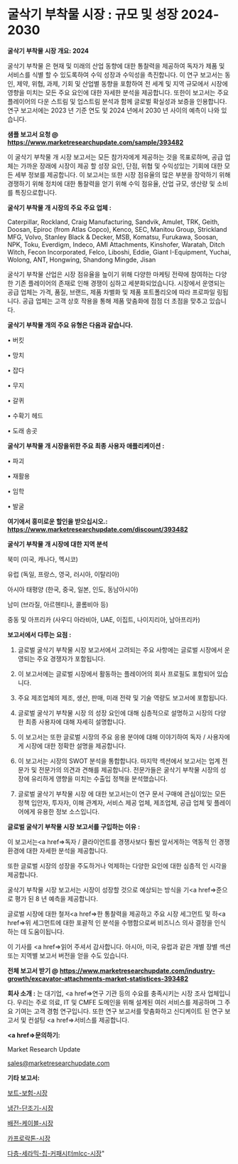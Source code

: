 # 굴삭기 부착물 시장 : 규모 및 성장 2024-2030

<strong>굴삭기 부착물 시장 개요: 2024</strong>

굴삭기 부착물 은 현재 및 미래의 산업 동향에 대한 통찰력을 제공하여 독자가 제품 및 서비스를 식별 할 수 있도록하여 수익 성장과 수익성을 촉진합니다. 이 연구 보고서는 동인, 제약, 위협, 과제, 기회 및 산업별 동향을 포함하여 전 세계 및 지역 규모에서 시장에 영향을 미치는 모든 주요 요인에 대한 자세한 분석을 제공합니다. 또한이 보고서는 주요 플레이어의 다운 스트림 및 업스트림 분석과 함께 글로벌 확실성과 보증을 인용합니다. 연구 보고서에는 2023 년 기준 연도 및 2024 년에서 2030 년 사이의 예측이 나와 있습니다.



<strong>샘플 보고서 요청 @ <a href=https://www.marketresearchupdate.com/sample/393482>https://www.marketresearchupdate.com/sample/393482</a></strong>

이 굴삭기 부착물 개 시장 보고서는 모든 참가자에게 제공하는 것을 목표로하며, 공급 업체는 가까운 장래에 시장이 제공 할 성장 요인, 단점, 위협 및 수익성있는 기회에 대한 모든 세부 정보를 제공합니다. 이 보고서는 또한 시장 점유율의 많은 부분을 장악하기 위해 경쟁하기 위해 정치에 대한 통찰력을 얻기 위해 수익 점유율, 산업 규모, 생산량 및 소비를 특징으로합니다.



<strong>굴삭기 부착물 개 시장의 주요 주요 업체 :</strong>

Caterpillar, Rockland, Craig Manufacturing, Sandvik, Amulet, TRK, Geith, Doosan, Epiroc (from Atlas Copco), Kenco, SEC, Manitou Group, Strickland MFG, Volvo, Stanley Black & Decker, MSB, Komatsu, Furukawa, Soosan, NPK, Toku, Everdigm, Indeco, AMI Attachments, Kinshofer, Waratah, Ditch Witch, Fecon Incorporated, Felco, Liboshi, Eddie, Giant I-Equipment, Yuchai, Wolong, ANT, Hongwing, Shandong Mingde, Jisan

굴삭기 부착물 산업은 시장 점유율을 높이기 위해 다양한 마케팅 전략에 참여하는 다양한 기존 플레이어의 존재로 인해 경쟁이 심하고 세분화되었습니다. 시장에서 운영되는 공급 업체는 가격, 품질, 브랜드, 제품 차별화 및 제품 포트폴리오에 따라 프로파일 링됩니다. 공급 업체는 고객 상호 작용을 통해 제품 맞춤화에 점점 더 초점을 맞추고 있습니다.



<strong>굴삭기 부착물 개의 주요 유형은 다음과 같습니다.</strong>

• 버킷

• 망치

• 잡다

• 무지

• 갈퀴

• 수확기 헤드

• 도래 송곳



<strong>굴삭기 부착물 개 시장을위한 주요 최종 사용자 애플리케이션 :</strong>

• 파괴

• 재활용

• 임학

• 발굴



<strong>여기에서 흥미로운 할인을 받으십시오.: <a href=https://www.marketresearchupdate.com/discount/393482>https://www.marketresearchupdate.com/discount/393482</a></strong>



<strong>굴삭기 부착물 개 시장에 대한 지역 분석</strong>

북미 (미국, 캐나다, 멕시코)

유럽 (독일, 프랑스, 영국, 러시아, 이탈리아)

아시아 태평양 (한국, 중국, 일본, 인도, 동남아시아)

남미 (브라질, 아르헨티나, 콜롬비아 등)

중동 및 아프리카 (사우디 아라비아, UAE, 이집트, 나이지리아, 남아프리카)



<strong>보고서에서 다루는 요점 :</strong>

1. 글로벌 굴삭기 부착물 시장 보고서에서 고려되는 주요 사항에는 글로벌 시장에서 운영되는 주요 경쟁자가 포함됩니다.

2. 이 보고서에는 글로벌 시장에서 활동하는 플레이어의 회사 프로필도 포함되어 있습니다.

3. 주요 제조업체의 제조, 생산, 판매, 미래 전략 및 기술 역량도 보고서에 포함됩니다.

4. 글로벌 굴삭기 부착물 시장 의 성장 요인에 대해 심층적으로 설명하고 시장의 다양한 최종 사용자에 대해 자세히 설명합니다.

5. 이 보고서는 또한 글로벌 시장의 주요 응용 분야에 대해 이야기하여 독자 / 사용자에게 시장에 대한 정확한 설명을 제공합니다.

6. 이 보고서는 시장의 SWOT 분석을 통합합니다. 마지막 섹션에서 보고서는 업계 전문가 및 전문가의 의견과 견해를 제공합니다. 전문가들은 굴삭기 부착물 시장의 성장에 유리하게 영향을 미치는 수출입 정책을 분석했습니다.

7. 글로벌 굴삭기 부착물 시장 에 대한 보고서는이 연구 문서 구매에 관심이있는 모든 정책 입안자, 투자자, 이해 관계자, 서비스 제공 업체, 제조업체, 공급 업체 및 플레이어에게 유용한 정보 소스입니다.



<strong>글로벌 굴삭기 부착물 시장 보고서를 구입하는 이유 :</strong>

이 보고서는<a href=>독자 / 클</a>라이언트를 경쟁사보다 훨씬 앞서게하는 역동적 인 경쟁 환경에 대한 자세한 분석을 제공합니다.

또한 글로벌 시장의 성장을 주도하거나 억제하는 다양한 요인에 대한 심층적 인 시각을 제공합니다.

굴삭기 부착물 시장 보고서는 시장이 성장할 것으로 예상되는 방식을 기<a href=>준으로</a> 평가 된 8 년 예측을 제공합니다.

글로벌 시장에 대한 철저<a href=>한 통찰력</a>을 제공하고 주요 시장 세그먼트 및 하<a href=>위 세그</a>먼트에 대한 포괄적 인 분석을 수행함으로써 비즈니스 의사 결정을 인식하는 데 도움이됩니다.

이 기사를 <a href=>읽어 주</a>셔서 감사합니다. 아시아, 미국, 유럽과 같은 개별 장별 섹션 또는 지역별 보고서 버전을 얻을 수도 있습니다.



<strong>전체 보고서 받기 @ <a href=https://www.marketresearchupdate.com/industry-growth/excavator-attachments-market-statistices-393482>https://www.marketresearchupdate.com/industry-growth/excavator-attachments-market-statistices-393482</a></strong>



<strong>회사 소개 :</strong>
는 대기업, <a href=>연구 기</a>관 등의 수요를 충족시키는 시장 조사 업체입니다. 우리는 주로 의료, IT 및 CMFE 도메인을 위해 설계된 여러 서비스를 제공하며 그 주요 기여는 고객 경험 연구입니다. 또한 연구 보고서를 맞춤화하고 신디케이트 된 연구 보고서 및 컨설팅 <a href=>서비</a>스를 제공합니다.



<strong><a href=>문의하기:</a></strong>

Market Research Update

sales@marketresearchupdate.com



<strong>기타 보고서:</strong>

<a href=https://www.linkedin.com/pulse/보트-보험-시장-경쟁-분석-및-성장-잠재력-2029-trend-tracking-tips-360-analysis/>보트-보험-시장</a>

<a href=https://www.linkedin.com/pulse/냉간-단조기-시장-동향-및-성장-전망-data-dive-diaries-24-analysis-kbtzf/>냉간-단조기-시장</a>

<a href=https://www.linkedin.com/pulse/배전-케이블-시장-동향-및-성장-전망-survey-savvy-insights-360-analysis-5pjff/>배전-케이블-시장</a>

<a href=https://www.linkedin.com/pulse/카프로락톤-시장-규모-및-성장-2023-survey-savvy-insights-360-analysis-takef/>카프로락톤-시장</a>

<a href=https://www.linkedin.com/pulse/다층-세라믹-칩-커패시터mlcc-시장-규모-및-성장-2023-survey-spotlight-pro-24-analysis-hm6bf/>다층-세라믹-칩-커패시터mlcc-시장</a>"
